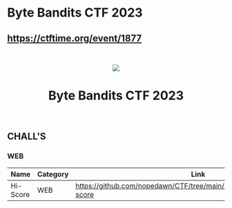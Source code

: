 # Byte Bandits CTF 2023
## https://ctftime.org/event/1877

<br>
<p align="center">
  <a href="https://noescape.live/challenges" target="_blank">
    <img src="https://ctftime.org/media/cache/66/c1/66c1422140ff8c5dc9d70018b6f03a9a.png">
  </a>
</p>
<h1 align="center">Byte Bandits CTF 2023</h1>

<br>

## CHALL'S

### WEB

| Name              | Category | Link                                                                            |
| ----------------- | -------- | ------------------------------------------------------------------------------- |
| Hi-Score          |  WEB     | https://github.com/nopedawn/CTF/tree/main/ByteBanditsCTF23/WEB/#hi-score        |
